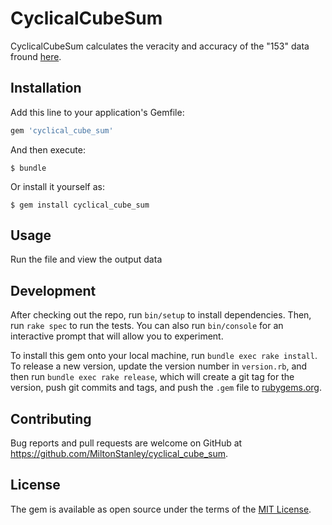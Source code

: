 # CyclicalCubeSum

CyclicalCubeSum calculates the veracity and accuracy of the "153" data fround [here](http://home.earthlink.net/~bobseller1/id89.html).


## Installation

Add this line to your application's Gemfile:

```ruby
gem 'cyclical_cube_sum'
```

And then execute:

    $ bundle

Or install it yourself as:

    $ gem install cyclical_cube_sum

## Usage

Run the file and view the output data

## Development

After checking out the repo, run `bin/setup` to install dependencies. Then, run `rake spec` to run the tests. You can also run `bin/console` for an interactive prompt that will allow you to experiment.

To install this gem onto your local machine, run `bundle exec rake install`. To release a new version, update the version number in `version.rb`, and then run `bundle exec rake release`, which will create a git tag for the version, push git commits and tags, and push the `.gem` file to [rubygems.org](https://rubygems.org).

## Contributing

Bug reports and pull requests are welcome on GitHub at https://github.com/MiltonStanley/cyclical_cube_sum.

## License

The gem is available as open source under the terms of the [MIT License](https://opensource.org/licenses/MIT).
